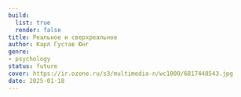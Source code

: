 ```yaml
---
build:
  list: true
  render: false
title: Реальное и сверхреальное
author: Карл Густав Юнг
genre:
- psychology
status: future
cover: https://ir.ozone.ru/s3/multimedia-n/wc1000/6817448543.jpg
date: 2025-01-18
---
```


